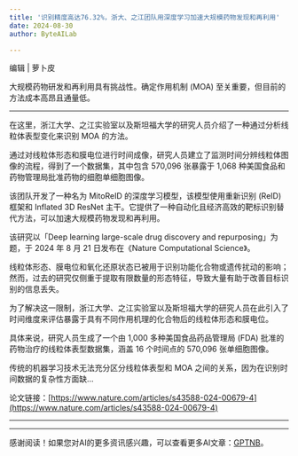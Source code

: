 ```yaml
---
title: '识别精度高达76.32%，浙大、之江团队用深度学习加速大规模药物发现和再利用'
date: 2024-08-30
author: ByteAILab

---
```


编辑 | 萝卜皮

大规模药物研发和再利用具有挑战性。确定作用机制 (MOA) 至关重要，但目前的方法成本高昂且通量低。

---


在这里，浙江大学、之江实验室以及斯坦福大学的研究人员介绍了一种通过分析线粒体表型变化来识别 MOA 的方法。

通过对线粒体形态和膜电位进行时间成像，研究人员建立了监测时间分辨线粒体图像的流程，得到了一个数据集，其中包含 570,096 张暴露于 1,068 种美国食品和药物管理局批准药物的细胞单细胞图像。

该团队开发了一种名为 MitoReID 的深度学习模型，该模型使用重新识别 (ReID) 框架和 Inflated 3D ResNet 主干。它提供了一种自动化且经济高效的靶标识别替代方法，可以加速大规模药物发现和再利用。

该研究以「Deep learning large-scale drug discovery and repurposing」为题，于 2024 年 8 月 21 日发布在《Nature Computational Science》。

线粒体形态、膜电位和氧化还原状态已被用于识别功能化合物或遗传扰动的影响；然而，过去的研究仅侧重于提取有限数量的形态特征，导致大量有助于改善目标识别的信息丢失。

为了解决这一限制，浙江大学、之江实验室以及斯坦福大学的研究人员在此引入了时间维度来评估暴露于具有不同作用机理的化合物后的线粒体形态和膜电位。

具体来说，研究人员生成了一个由 1,000 多种美国食品药品管理局 (FDA) 批准的药物治疗的线粒体表型数据集，涵盖 16 个时间点的 570,096 张单细胞图像。

传统的机器学习技术无法充分区分线粒体表型和 MOA 之间的关系，因为在识别时间数据的复杂性方面缺...

论文链接：[https://www.nature.com/articles/s43588-024-00679-4](https://www.nature.com/articles/s43588-024-00679-4)

---
---
感谢阅读！如果您对AI的更多资讯感兴趣，可以查看更多AI文章：[GPTNB](https://gptnb.com)。